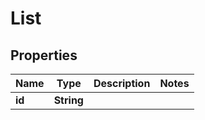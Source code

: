 

# List


## Properties

| Name | Type | Description | Notes |
|------------ | ------------- | ------------- | -------------|
|**id** | **String** |  |  |



